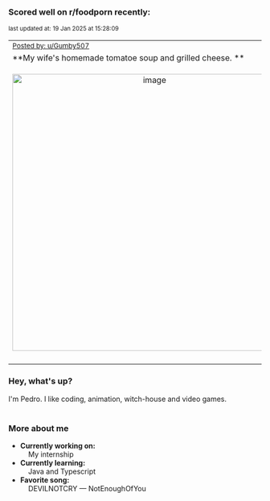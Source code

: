 ### Scored well on r/foodporn recently:

<p align="left"><sub>last updated at: 19 Jan 2025 at 15:28:09</sub></p>

|   |
| --- |
| <sub>[Posted by: u/Gumby507][source]</sub> |
| **My wife's homemade tomatoe soup and grilled cheese. ** | 
|<p align="center"> <img alt="image" src="https://i.redd.it/hvyercl44gce1.jpeg" width="550" /> </p>|
|   |

### Hey, what's up?

I'm Pedro. I like coding, animation, witch-house and video games.<br><br>

### More about me
- **Currently working on:**  
&nbsp;&nbsp;&nbsp;&nbsp;My internship
- **Currently learning:**  
&nbsp;&nbsp;&nbsp;&nbsp;Java and Typescript
- **Favorite song:**  
&nbsp;&nbsp;&nbsp;&nbsp;DEVILNOTCRY — NotEnoughOfYou<br><br>

  



  
  
  
[linkedin]: https://linkedin.com/in/pedro-h-r-gomes-8a487b14a/
[gmail]: mailto:pilique11@gmail.com
[source]: https://reddit.com/r/FoodPorn/comments/1hz8gdv/my_wifes_homemade_tomatoe_soup_and_grilled_cheese/
[redditAPI]: https://www.reddit.com/dev/api/
